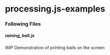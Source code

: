# processing.js-examples

### Following Files

##### raining_ball.js

WIP Demonstration of printing balls on the screen
